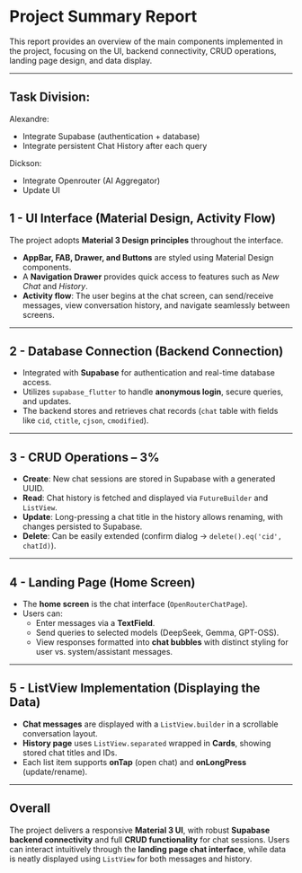 # Project Summary Report

This report provides an overview of the main components implemented in the project, focusing on the UI, backend connectivity, CRUD operations, landing page design, and data display.

---

## Task Division:

Alexandre:

- Integrate Supabase (authentication + database)
- Integrate persistent Chat History after each query

Dickson:

- Integrate Openrouter (AI Aggregator)
- Update UI

## 1 - UI Interface (Material Design, Activity Flow)

The project adopts **Material 3 Design principles** throughout the interface.

- **AppBar, FAB, Drawer, and Buttons** are styled using Material Design components.
- A **Navigation Drawer** provides quick access to features such as _New Chat_ and _History_.
- **Activity flow**: The user begins at the chat screen, can send/receive messages, view conversation history, and navigate seamlessly between screens.

---

## 2 - Database Connection (Backend Connection)

- Integrated with **Supabase** for authentication and real-time database access.
- Utilizes `supabase_flutter` to handle **anonymous login**, secure queries, and updates.
- The backend stores and retrieves chat records (`chat` table with fields like `cid`, `ctitle`, `cjson`, `cmodified`).

---

## 3 - CRUD Operations – 3%

- **Create**: New chat sessions are stored in Supabase with a generated UUID.
- **Read**: Chat history is fetched and displayed via `FutureBuilder` and `ListView`.
- **Update**: Long-pressing a chat title in the history allows renaming, with changes persisted to Supabase.
- **Delete**: Can be easily extended (confirm dialog → `delete().eq('cid', chatId)`).

---

## 4 - Landing Page (Home Screen)

- The **home screen** is the chat interface (`OpenRouterChatPage`).
- Users can:
  - Enter messages via a **TextField**.
  - Send queries to selected models (DeepSeek, Gemma, GPT-OSS).
  - View responses formatted into **chat bubbles** with distinct styling for user vs. system/assistant messages.

---

## 5 - ListView Implementation (Displaying the Data)

- **Chat messages** are displayed with a `ListView.builder` in a scrollable conversation layout.
- **History page** uses `ListView.separated` wrapped in **Cards**, showing stored chat titles and IDs.
- Each list item supports **onTap** (open chat) and **onLongPress** (update/rename).

---

## Overall

The project delivers a responsive **Material 3 UI**, with robust **Supabase backend connectivity** and full **CRUD functionality** for chat sessions. Users can interact intuitively through the **landing page chat interface**, while data is neatly displayed using `ListView` for both messages and history.
